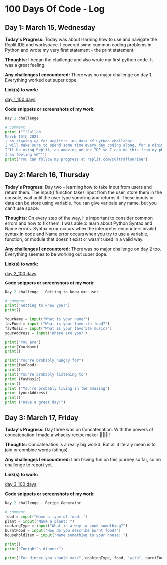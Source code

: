 # 100 Days Of Code - Log 

## Day 1: March 15, Wednesday

**Today's Progress:** Today was about learning how to use and navigate the Replit IDE and workspace. I covered some common coding problems in Python and wrote my very first statement - the print statement.

**Thoughts:**  I began the challenge and also wrote my first python code. It was a great feeling.  

**Any challenges I encountered:** There was no major challenge on day 1. Everything worked out super dope.  

**Link(s) to work:** 

[day 1_100 days](https://replit.com/@ultraflourine/day-1100-days?v=1)

**Code snippets or screenshots of my work:** 

```python
Day 1 challenge  

# comment
print ("""Jallah
March 15th 2023
I am signing up for Replit's 100 days of Python challenge!
I will make sure to spend some time every day coding along, for a minimum of 10 minutes a day.
I'll be using Replit, an amazing online IDE so I can do this from my phone wherever I happen to be. No excuses for not coding from the middle of a field!
I am feeling 😎""")
print("You can follow my progress at replit.com/@ultraflourine")

```

## Day 2: March 16, Thursday 

**Today's Progress:** Day two -  learning how to take input from users and return them. The input() function takes input from the user, store them in the console, wait until the user type someting and returns it. These inputs or data can be store using variable. You can give varibale any name, but you can't use space. 

**Thoughts:**  On every step of the way, it's important to consider common errors and how to fix them. I was able to learn about Python Syntax and Name errors. Syntax error occurs when the interpreter encounters invalid syntax in code and Name error occurs when you try to use a variable, function, or module that doesn't exist or wasn't used in a valid way.

**Any challenges I encountered:** There was no major challenge on day 2 too. Everything seemes to be working out super dope.

**Link(s) to work:** 

[day 2_100 days](https://replit.com/@ultraflourine/day-2100-days?v=1)

**Code snippets or screenshots of my work:** 

```python
Day 2 challenge - Getting to know our user

# comment
print("Getting to know you!")
print()

YourName = input("What is your name?")
favFood = input ("What is your favorite food?")
favMusic = input("What is your favorite music?")
yourAddress = input("Where are you?")

print("You are")
print(YourName)
print() 

print("You're probably hungry for")
print(favFood)
print()
print("You're probably listening to")
print (favMusic)
print()
print ("You're probably living in the amazing")
print (yourAddress)
print() 
print ("Have a great day!")

```

## Day 3: March 17, Friday 

**Today's Progress:** Day three was on Concatenation. With the powers of concatenation I made a whacky recipe maker 🥓🍝🥑 ! 

**Thoughts:** Concatenation is a really big workd. But all it iteraly mean is to join or combine words (stings)

**Any challenges I encountered:** I am having fun on this journey so far, so no challenge to report yet. 

**Link(s) to work:** 

[day 3_100 days](https://replit.com/@ultraflourine/day-3100-days?v=1)

**Code snippets or screenshots of my work:** 

```python
Day 2 challenge - Recipe Generator

# comment
food = input("Name a type of food: ")
plant = input("Name a plant: ")
cookingType = input("What is a way to cook something?")
burntFood = input("How do you describe burnt food?")
householdItem = input("Name something in your house: ")

print()
print("Tonight's dinner:")

print("For dinner you should make", cookingType, food, "with", burntFood, plant, "on a plate of", householdItem)

```
